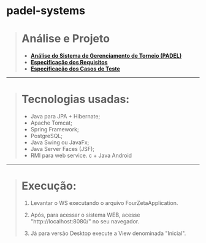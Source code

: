 # padel-systems

> # Análise e Projeto
> 
> + [__Análise do Sistema de Gerenciamento de Torneio (PADEL)__](https://github.com/arthmalbeck/padel-systems/blob/master/Engineering/AnaliseProjeto/analise-sistema.md)
> + [__Especificação dos Requisitos__](https://github.com/arthmalbeck/padel-systems/blob/master/Engineering/AnaliseProjeto/requisitos.md)
> + [__Especificação dos Casos de Teste__](https://github.com/arthmalbeck/padel-systems/blob/master/Engineering/AnaliseProjeto/casos-de-testes.md)
>

-----------------------

> # Tecnologias usadas:
> + Java para JPA + Hibernate;
> + Apache Tomcat;
> + Spring Framework;
> + PostgreSQL;
> + Java Swing ou JavaFx;
> + Java Server Faces (JSF);
> + RMI para web service.
c + Java Android

-----------------------

> # Execução:
>
> 1. Levantar o WS executando o arquivo FourZetaApplication.
>
> 2. Após, para acessar o sistema WEB, acesse "http://localhost:8080/" no seu navegador.
>
> 3. Já para versão Desktop execute a View denominada "Inicial".
